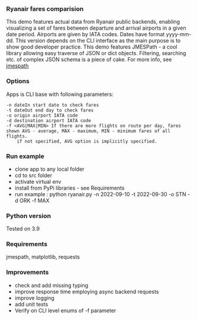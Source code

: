 ### Ryanair fares comparision

This demo features actual data from Ryanair public backends, enabling visualizing a set of
fares between departure and arrival airports in a given date period. Airports are given by IATA codes. Dates have format yyyy-mm-dd.
This version depends on the CLI interface as the main purpose is to show good developer practice.
This demo features JMESPath - a cool library allowing easy traverse of JSON or dict objects. Filtering, searching etc. of complex JSON schema is a piece of cake. For more info, see [jmespath](https://jmespath.org/tutorial.html)

### Options

Apps is CLI base with following parameters:

    -n dateIn start date to check fares
    -t dateOut end day to check fares 
    -o origin airport IATA code
    -d destination airport IATA code
    -f <AVG|MAX|MIN> If there are more flights on route per day, fares shown AVG - average, MAX - maximum, MIN - minimum fares of all flights.
        if not specified, AVG option is implicitly specified.

### Run example

- clone app to any local folder
- cd to src folder
- activate virtual env
- install from PyPi libraries - see Requirements
- run example : python ryanair.py -n  2022-09-10 -t 2022-09-30 -o STN -d ORK -f MAX

### Python version

Tested on 3.9

### Requirements

jmespath,
matplotlib,
requests

### Improvements

- check and add missing typing
- improve response time employing async backend requests
- improve logging
- add unit tests
- Verify on CLI level enums of -f parameter
